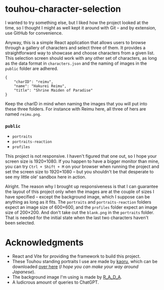 # touhou-character-selection

I wanted to try something else, but I liked how the project looked at the time, so I thought I might as well kept it around with Git – and by extension, use GitHub for convenience.

Anyway, this is a simple React application that allows users to browse through a gallery of characters and select three of them. It provides a straightforward way to showcase and choose characters from a given list. This selection screen should work with any other set of characters, as long as the data format in `characters.json` and the naming of images in the `public` folder are adhered.


```
{
    "charID": "reimu",
    "name": "Hakurei Reimu",
    "title": "Shrine Maiden of Paradise"
}
```

Keep the charID in mind when naming the images that you will put into these three folders. For instance with Reimu here, all three of hers are named `reimu.png`.

### `public`
- `portraits`
- `portraits-reaction`
- `profiles`

This project is not responsive. I haven't figured that one out, so I hope your screen size is 1920×1080. If you happen to have a bigger monitor than mine, you can try `Ctrl + Shift + M` on your browser when running the project and set the screen size to 1920×1080 – but you shouldn't be that desperate to see my little ole' sandbox here in action.

Alright. The reason why I brought up responsiveness is that I can guarantee the layout of this project only when the images are at the couple of sizes I have specified – except the background image, which I suppose can be anything as long as it fits. The `portraits` and `portraits-reaction` folders expect an image size of 600×600, and the `profiles` folder expect an image size of 200×200. And don't take out the `blank.png` in the `portraits` folder. That is needed for the initial state when the last two characters haven't been selected.

# Acknowledgments

- React and Vite for providing the framework to build this project.
- These Touhou standing portraits I use are made by [kaoru](https://www.pixiv.net/en/users/743845), which can be downloaded [over here](https://gensoukyou.1000.tv/dl.html) (*I hope you can make your way around Japanese*).
- The background image I'm using is made by [R_A_D_A](https://www.pixiv.net/en/artworks/54346102).
- A ludicrous amount of queries to ChatGPT.